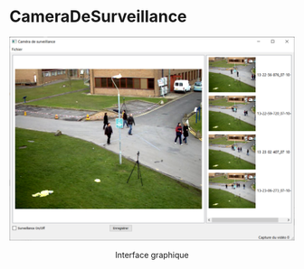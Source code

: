 # CameraDeSurveillance
<div align="center">
<img src="https://github.com/OAMELLAL/CameraDeSurveillance/blob/main/Image_interface_graphique.png" >
<p>Interface graphique</p>
</div>

